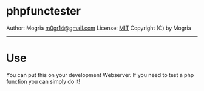 # phpfunctester #
Author: Mogria <m0gr14@gmail.com>
License: [MIT](http://www.opensource.org/licenses/mit-license.php)
Copyright (C) by Mogria

****

# Use #
You can put this on your development Webserver. If you need to test a php function you can simply do it!
